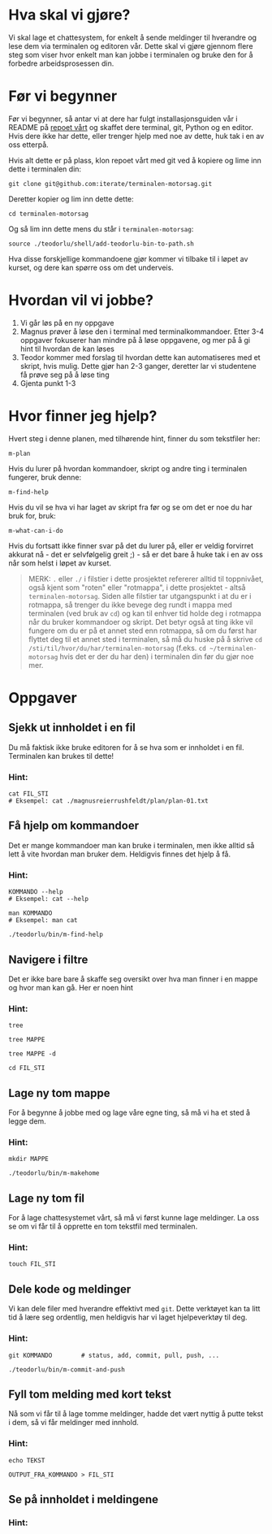 # Hva skal vi gjøre?

Vi skal lage et chattesystem, for enkelt å sende meldinger til hverandre og lese dem via terminalen og editoren vår. Dette skal vi gjøre gjennom flere steg som viser hvor enkelt man kan jobbe i terminalen og bruke den for å forbedre arbeidsprosessen din.

# Før vi begynner

Før vi begynner, så antar vi at dere har fulgt installasjonsguiden vår i README på [repoet vårt](https://github.com/iterate/terminalen-motorsag) og skaffet dere terminal, git, Python og en editor. Hvis dere ikke har dette, eller trenger hjelp med noe av dette, huk tak i en av oss etterpå.

Hvis alt dette er på plass, klon repoet vårt med git ved å kopiere og lime inn dette i terminalen din:

    git clone git@github.com:iterate/terminalen-motorsag.git

Deretter kopier og lim inn dette dette:

    cd terminalen-motorsag

Og så lim inn dette mens du står i `terminalen-motorsag`:

    source ./teodorlu/shell/add-teodorlu-bin-to-path.sh 

Hva disse forskjellige kommandoene gjør kommer vi tilbake til i løpet av kurset, og dere kan spørre oss om det underveis.

# Hvordan vil vi jobbe?

1. Vi går løs på en ny oppgave
2. Magnus prøver å løse den i terminal med terminalkommandoer. Etter 3-4 oppgaver fokuserer han mindre på å løse oppgavene, og mer på å gi hint til hvordan de kan løses
3. Teodor kommer med forslag til hvordan dette kan automatiseres med et skript, hvis mulig. Dette gjør han 2-3 ganger, deretter lar vi studentene få prøve seg på å løse ting
4. Gjenta punkt 1-3

# Hvor finner jeg hjelp?

Hvert steg i denne planen, med tilhørende hint, finner du som tekstfiler her:

    m-plan

Hvis du lurer på hvordan kommandoer, skript og andre ting i terminalen fungerer, bruk denne:
    
    m-find-help

Hvis du vil se hva vi har laget av skript fra før og se om det er noe du har bruk for, bruk:

    m-what-can-i-do

Hvis du fortsatt ikke finner svar på det du lurer på, eller er veldig forvirret akkurat nå - det er selvfølgelig greit ;) - så er det bare å huke tak i en av oss når som helst i løpet av kurset.

> MERK: `.` eller `./` i filstier i dette prosjektet refererer alltid til toppnivået, også kjent som "roten" eller "rotmappa", i dette prosjektet - altså `terminalen-motorsag`. Siden alle filstier tar utgangspunkt i at du er i rotmappa, så trenger du ikke bevege deg rundt i mappa med terminalen (ved bruk av `cd`) og kan til enhver tid holde deg i rotmappa når du bruker kommandoer og skript. Det betyr også at ting ikke vil fungere om du er på et annet sted enn rotmappa, så om du først har flyttet deg til et annet sted i terminalen, så må du huske på å skrive `cd /sti/til/hvor/du/har/terminalen-motorsag` (f.eks. `cd ~/terminalen-motorsag` hvis det er der du har den) i terminalen din før du gjør noe mer. 


# Oppgaver

## Sjekk ut innholdet i en fil

Du må faktisk ikke bruke editoren for å se hva som er innholdet i en fil. Terminalen kan brukes til dette!

### Hint:
    
    cat FIL_STI
    # Eksempel: cat ./magnusreierrushfeldt/plan/plan-01.txt

## Få hjelp om kommandoer

Det er mange kommandoer man kan bruke i terminalen, men ikke alltid så lett å vite hvordan man bruker dem. Heldigvis finnes det hjelp å få.

### Hint:
    KOMMANDO --help
    # Eksempel: cat --help

    man KOMMANDO
    # Eksempel: man cat

    ./teodorlu/bin/m-find-help

## Navigere i filtre

Det er ikke bare bare å skaffe seg oversikt over hva man finner i en mappe og hvor man kan gå. Her er noen hint

### Hint:
    tree

    tree MAPPE

    tree MAPPE -d

    cd FIL_STI

## Lage ny tom mappe

For å begynne å jobbe med og lage våre egne ting, så må vi ha et sted å legge dem.

### Hint:
    mkdir MAPPE

    ./teodorlu/bin/m-makehome

## Lage ny tom fil

For å lage chattesystemet vårt, så må vi først kunne lage meldinger. La oss se om vi får til å opprette en tom tekstfil med terminalen.

### Hint:

    touch FIL_STI

## Dele kode og meldinger

Vi kan dele filer med hverandre effektivt med `git`. Dette verktøyet kan ta litt tid å lære seg ordentlig, men heldigvis har vi laget hjelpeverktøy til deg.

### Hint:
    git KOMMANDO        # status, add, commit, pull, push, ...

    ./teodorlu/bin/m-commit-and-push
## Fyll tom melding med kort tekst

Nå som vi får til å lage tomme meldinger, hadde det vært nyttig å putte tekst i dem, så vi får meldinger med innhold.

### Hint:

    echo TEKST

    OUTPUT_FRA_KOMMANDO > FIL_STI

## Se på innholdet i meldingene



### Hint:
    



